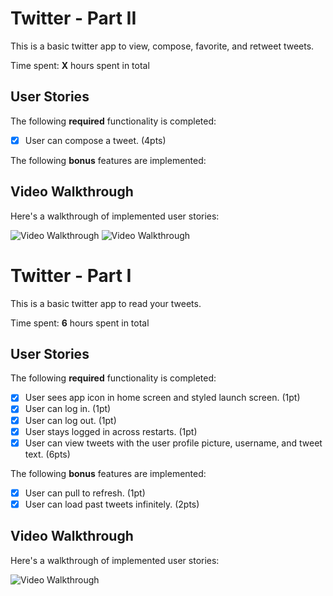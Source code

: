 # Twitter - Part II

This is a basic twitter app to view, compose, favorite, and retweet tweets.

Time spent: **X** hours spent in total

## User Stories

The following **required** functionality is completed:

- [X] User can compose a tweet. (4pts)


The following **bonus** features are implemented:



## Video Walkthrough

Here's a walkthrough of implemented user stories:

<img src='https://imgur.com/a/IhGv2lL.gif' width='' alt='Video Walkthrough' />

<img src='https://imgur.com/a/IhGv2lL' title='Video Walkthrough' width='' alt='Video Walkthrough' />



# Twitter - Part I

This is a basic twitter app to read your tweets.

Time spent: **6** hours spent in total

## User Stories

The following **required** functionality is completed:

- [x] User sees app icon in home screen and styled launch screen. (1pt)
- [x] User can log in. (1pt)
- [x] User can log out. (1pt)
- [x] User stays logged in across restarts. (1pt)
- [x] User can view tweets with the user profile picture, username, and tweet text. (6pts)

The following **bonus** features are implemented:

- [x] User can pull to refresh. (1pt)
- [x] User can load past tweets infinitely. (2pts)

## Video Walkthrough

Here's a walkthrough of implemented user stories:


<img src='https://i.imgur.com/SVQvE51.gif' width='' alt='Video Walkthrough' />

